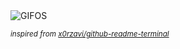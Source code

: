 <div align="justify">
<picture>
    <source media="(prefers-color-scheme: dark)" srcset="https://i.ibb.co/WtzNRpr/output-gif.gif">
    <source media="(prefers-color-scheme: light)" srcset="https://i.ibb.co/WtzNRpr/output-gif.gif">
    <img alt="GIFOS" src="https://i.ibb.co/WtzNRpr/output-gif.gif">
</picture>

<sub><i>inspired from [x0rzavi/github-readme-terminal](https://github.com/x0rzavi/github-readme-terminal)</i></sub>

</div>

<!-- Image deletion URL: https://ibb.co/pyK6krH/2a7f1cb3749cbafb14b1079da45f1ce4 -->
